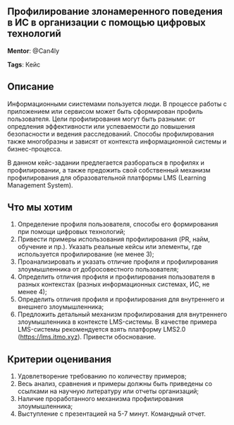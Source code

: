 ## Профилирование злонамеренного поведения в ИС в организации с помощью цифровых технологий

**Mentor**: @Can4ly

**Tags**: Кейс

## Описание

Информационными сиистемами пользуется люди. В процессе работы с приложением или сервисом может быть сформирован профиль пользователя. 
Цели профилирования могут быть разными: от опредления эффективности или успеваемости до повышения безопасности и ведения расследований. 
Способы профилирования также многобразны и зависят от контекста информационной системы и бизнес-процесса.

В данном кейс-задании предлегается разбораться в профилях и профилировании, а также предожить свой собственный механизм профилирования для
образовательной платформы LMS (Learning Management System).

## Что мы хотим

1. Определение профиля пользователя, способы его формирования при помощи цифровых технологий;
2. Привести примеры использования профилирования (PR, найм, обучение и пр.). Указать реальные кейсы или элементы, где используется профилирование (не менее 3);
3. Проанализировать и указать отличие профиля и профилирования злоумышленника от добросовестного пользователя;
4. Определить отличия профиля и профилирования пользователя в разных контекстах (разных информационных системах, ИС, не менее 4);
5. Определить отличия профиля и профилирования для внутреннего и внешнего злоумышленника;
6. Предложить детальный механизм профилирования для внутреннего злоумышленника в контексте LMS-системы. 
В качестве примера LMS-системы рекомендуется взять платформу LMS2.0 (https://lms.itmo.xyz). Привести обоснование.

## Критерии оценивания

1. Удовлетворение требованию по количеству примеров;
2. Весь анализ, сравнения и примеры должны быть приведены со ссылками на научную литературу или отчеты организаций;
3. Наличие проработанного механизма профилирования злоумышленника;
4. Выступление с презентацией на 5-7 минут. Командный отчет.
